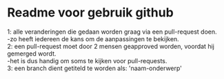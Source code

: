# Readme voor gebruik github

1: alle veranderingen die gedaan worden graag via een pull-request doen.  
    -zo heeft iedereen de kans om de aanpassingen te bekijken.  
2: een pull-request moet door 2 mensen geapproved worden, voordat hij gemerged wordt.  
    -het is dus handig om soms te kijken voor pull-requests.  
3: een branch dient getiteld te worden als: 'naam-onderwerp'  

